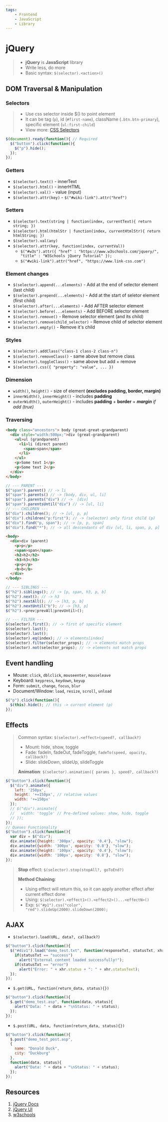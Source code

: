 ```yaml
---
tags:
    - Frontend
    - JavaScript
    - Library
---
```


# jQuery

> - **jQuery** is **JavaScript** library
> - Write less, do more
> - Basic syntax: `$(selector).<action>()`

## DOM Traversal & Manipulation

### Selectors
>
> - Use css selector inside $() to point element
> - It can be tag (`p`), id (`#first-name`), className (`.btn.btn-primary`), specific element (`ul:first-child`)
> - View more: [CSS Selectors](../styles/cores/CSS3.md)

```js
$(document).ready(function(){ // Required
  $("button").click(function(){
    $("p").hide();
  });
});
```

### Getters

- `$(selector).text()` - innerText
- `$(selector).html()` - innerHTML
- `$(selector).val()` - value (input)
- `$(selector).attr(key)` - `$("#wiki-link").attr("href")`

### Setters

- `$(selector).text(string | function(index, currentText){ return string; })`
- `$(selector).html(htmlStr | function(index, currentHtmlStr){ return htmlString; })`
- `$(selector).val(any)`
- `$(selector).attr(key, function(index, currentVal))`
  - `$("#w3s").attr({ "href" : "https://www.w3schools.com/jquery/", "title" : "W3Schools jQuery Tutorial" });`
  - `$("#wiki-link").attr("href", "https://www.link-css.com")`

### Element changes

- `$(selector).append(...elements)` - Add at the end of selector element (last child)
- `$(selector).prepend(...elements)` - Add at the start of seletor element (first child)
- `$(selector).after(...elements)` - Add AFTER selector element
- `$(selector).before(...elements)` - Add BEFORE selector element
- `$(selector).remove()` - Remove selector element (and its child)
- `$(selector).remove(child_selector)` - Remove child of selector element
- `$(selector).empty()` - Remove it's child

### Styles

- `$(selector).addClass("class-1 class-2 class-n")`
- `$(selector).removeClass()` - same above but remove class
- `$(selector).toggleClass()` - same above but add + remove
- `$(selector).css({ "property": "value", ... })`

### Dimension

- `width()`, `height()` - size of element **(excludes padding, border, margin)**
- `innerWidth()`, `innerHeight()` - includes **padding**
- `outerWidth()`, `outerHeight()` - includes **padding** + **border** + _**margin** if add (true)_

### Traversing

```html
<body class="ancestors"> body (great-great-grandparent)
  <div style="width:500px;">div (great-grandparent)
    <ul>ul (grandparent)  
      <li>li (direct parent)
        <span>span</span>
      </li>
    </ul>
    <p>Some text 1</p>
    <p>Some text 2</p>
  </div>
</body>
```

```js
// --- PARENT ---
$("span").parent() // -> li
$("span").parents() // -> [body, div, ul, li]
$("span").parents("div") // ->  [div]
$("span").parentsUntil("div") // -> [ul, li]
// --- CHILDREN ---
$("div").children(); // -> [ul, p, p]
$("div").children("p:first"); // -> (selector) only first child (p)
$("div").find("p, span"); // -> [p, p, span]
$("div").find("*"); // -> all descendants of div [ul, li, span, p, p]
```

```html
<body>
  <div>div (parent)
    <p>p</p>
    <span>span</span>
    <h2>h2</h2>
    <h3>h3</h3>
    <p>p</p>
    <b>b</b>
  </div>
</body>
```

```js
// --- SIBLINGS ---
$("h2").siblings(); // -> [p, span, h3, p, b]
$("h2").next(); // -> h3
$("h2").nextAll(); // -> [h3, p, b]
$("h2").nextUntil("b"); // -> [h3, p]
$("h2").<prev|prevAll|prevUntil>();

// --- FILTER ---
$(selector).first(); // -> first of specific element
$(selector).last();
$(selector).last();
$(selector).eq(index); // -> elements[index]
$(selector).filter(selector_props); // -> elements match props
$(selector).not(selector_props); // -> elements not match props
```

## Event handling

- Mouse: `click`, `dblclick`, `mouseenter`, `mouseleave`
- Keyboard: `keypress`, `keydown`, `keyup`
- Form: `submit`, `change`, `focus`, `blur`
- Document/Window: `load`, `resize`, `scroll`, `unload`

```js
$("p").click(function(){
  $(this).hide(); // this -> current element (p)
});
```

## Effects

> Common syntax: `$(selector).<effect>(speed?, callback?)`
>
> - Mount: hide, show, toggle
> - Fade: fadeIn, fadeOut, fadeToggle, `fadeTo(speed, opacity, callback?)`
> - Slide: slideDown, slideUp, slideToggle
>
> **Animation**: `$(selector).animation({ params }, speed?, callback?)`

```js
$("button").click(function(){
  $("div").animate({
    left: '250px',
    height: '+=150px', // relative values
    width: '+=150px'
  });
  // $("div").animate({
  //   width: 'toggle' // Pre-defined values: show, hide, toggle
  // });
});
// Queues Functionality
$("button").click(function(){
  var div = $("div");
  div.animate({height: '300px', opacity: '0.4'}, "slow");
  div.animate({width: '300px', opacity: '0.8'}, "slow");
  div.animate({height: '100px', opacity: '0.4'}, "slow");
  div.animate({width: '100px', opacity: '0.8'}, "slow");
}); 
```

> **Stop** effect: `$(selector).stop(stopAll?, goToEnd?)`
>
> **Method Chaining**:
>
> - Using effect will return this, so it can apply another effect after current effect done
> - Using: `$(selector).<effect1>().<effect2>()...<effectN>()`
> - Exp: `$("#p1").css("color", "red").slideUp(2000).slideDown(2000);`

## AJAX

- `$(selector).load(URL, data?, callback?)`

```js
$("button").click(function(){
  $("#div1").load("demo_test.txt", function(responseTxt, statusTxt, xhr){
    if(statusTxt == "success")
      alert("External content loaded successfully!");
    if(statusTxt == "error")
      alert("Error: " + xhr.status + ": " + xhr.statusText);
  });
});
```

- `$.get(URL, function(return_data, status){})`

```js
$("button").click(function(){
  $.get("demo_test.asp", function(data, status){
    alert("Data: " + data + "\nStatus: " + status);
  });
});
```

- `$.post(URL, data, function(return_data, status){})`

```js
$("button").click(function(){
  $.post("demo_test_post.asp",
  {
    name: "Donald Duck",
    city: "Duckburg"
  },
  function(data, status){
    alert("Data: " + data + "\nStatus: " + status);
  });
});
```

## Resources

1. [jQuery Docs](https://jquery.com/)
2. [jQuery UI](https://jqueryui.com/)
3. [w3schools](https://www.w3schools.com/jquery)
